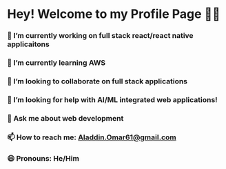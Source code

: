 # Hey! Welcome to my Profile Page 👋😃

### 🔭 I’m currently working on full stack react/react native applicaitons</h1>
### 🌱 I’m currently learning AWS</h1>
### 👯 I’m looking to collaborate on full stack applications</h1>
### 🤔 I’m looking for help with AI/ML integrated web applications!</h1>
### 💬 Ask me about web development</h1>
### 📫 How to reach me: Aladdin.Omar61@gmail.com</h1>
### 😄 Pronouns: He/Him</h1>
